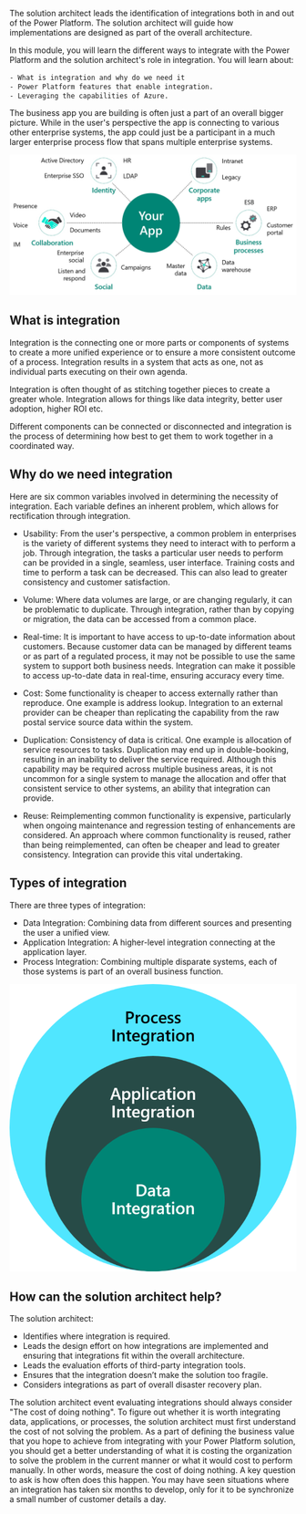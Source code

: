 The solution architect leads the identification of integrations both in and out of the Power Platform. The solution architect will guide how implementations are designed as part of the overall architecture.

In this module, you will learn the different ways to integrate with the Power Platform and the solution architect's role in integration. You will learn about:

    - What is integration and why do we need it
    - Power Platform features that enable integration.
    - Leveraging the capabilities of Azure.

The business app you are building is often just a part of an overall bigger picture. While in the user's perspective the app is connecting to various other enterprise systems, the app could just be a participant in a much larger enterprise process flow that spans multiple enterprise systems.

![Diagram showing that the app is part of a bigger picture.](../media/1-part-of-bigger-picture.png)

## What is integration

Integration is the connecting one or more parts or components of systems to create a more unified experience or to ensure a more consistent outcome of a process. Integration results in a system that acts as one, not as individual parts executing on their own agenda.

Integration is often thought of as stitching together pieces to create a greater whole. Integration allows for things like data integrity, better user adoption, higher ROI etc.

Different components can be connected or disconnected and integration is the process of determining how best to get them to work together in a coordinated way.

## Why do we need integration

Here are six common variables involved in determining the necessity of integration. Each variable defines an inherent problem, which allows for rectification through integration.

- Usability: From the user's perspective, a common problem in enterprises is the variety of different systems they need to interact with to perform a job. Through integration, the tasks a particular user needs to perform can be provided in a single, seamless, user interface. Training costs and time to perform a task can be decreased. This can also lead to greater consistency and customer satisfaction.

- Volume: Where data volumes are large, or are changing regularly, it can be problematic to duplicate. Through integration, rather than by copying or migration, the data can be accessed from a common place.

- Real-time: It is important to have access to up-to-date information about customers. Because customer data can be managed by different teams or as part of a regulated process, it may not be possible to use the same system to support both business needs. Integration can make it possible to access up-to-date data in real-time, ensuring accuracy every time.

- Cost: Some functionality is cheaper to access externally rather than reproduce. One example is address lookup. Integration to an external provider can be cheaper than replicating the capability from the raw postal service source data within the system.

- Duplication: Consistency of data is critical. One example is allocation of service resources to tasks. Duplication may end up in double-booking, resulting in an inability to deliver the service required. Although this capability may be required across multiple business areas, it is not uncommon for a single system to manage the allocation and offer that consistent service to other systems, an ability that integration can provide.

- Reuse: Reimplementing common functionality is expensive, particularly when ongoing maintenance and regression testing of enhancements are considered. An approach where common functionality is reused, rather than being reimplemented, can often be cheaper and lead to greater consistency. Integration can provide this vital undertaking.

## Types of integration

There are three types of integration:

- Data Integration: Combining data from different sources and presenting the user a unified view.
- Application Integration: A higher-level integration connecting at the application layer.
- Process Integration: Combining multiple disparate systems, each of those systems is part of an overall business function.

![Diagram showing the types of integration.](../media/1-types-integration.png)

## How can the solution architect help?

The solution architect:

- Identifies where integration is required.
- Leads the design effort on how integrations are implemented and ensuring that integrations fit within the overall architecture.
- Leads the evaluation efforts of third-party integration tools.
- Ensures that the integration doesn’t make the solution too fragile.
- Considers integrations as part of overall disaster recovery plan.

The solution architect event evaluating integrations should always consider "The cost of doing nothing". To figure out whether it is worth integrating data, applications, or processes, the solution architect must first understand the cost of not solving the problem. As a part of defining the business value that you hope to achieve from integrating with your Power Platform solution, you should get a better understanding of what it is costing the organization to solve the problem in the current manner or what it would cost to perform manually. In other words, measure the cost of doing nothing. A key question to ask is how often does this happen. You may have seen situations where an integration has taken six months to develop, only for it to be synchronize a small number of customer details a day.
